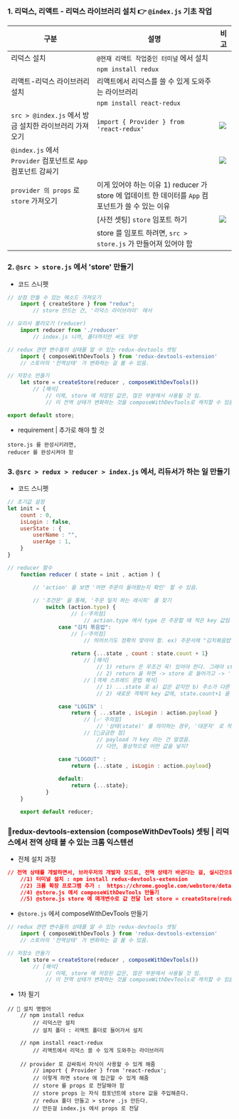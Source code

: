 


### 1. 리덕스, 리액트 - 리덕스 라이브러리 설치 👉 `@index.js` 기초 작업 

| 구분                                                         | 설명                                                                                               | 비고                                 |
| ------------------------------------------------------------ | -------------------------------------------------------------------------------------------------- | ------------------------------------ |
| 리덕스 설치                                                  | `@현재 리액트 작업중인 터미널` 에서 설치                                                           |                                      |
|                                                              | `npm install redux`                                                                                |                                      |
| 리액트-리덕스 라이브러리 설치                                | 리액트에서 리덕스를 쓸 수 있게 도와주는 라이브러리                                                 |                                      |
|                                                              | `npm install react-redux`                                                                          |                                      |
| `src > @index.js` 에서 방금 설치한 라이브러리 가져오기       | `import { Provider } from 'react-redux'`                                                           | ![](https://i.imgur.com/OFaxO9l.png) |
| `@index.js` 에서 `Provider` 컴포넌트로 `App` 컴포넌트 감싸기 |                                                                                                    | ![](https://i.imgur.com/XAIxChu.png) |
| `provider 의 props` 로 `store` 가져오기                      | 이게 있어야 하는 이유 1) reducer 가 store 에 업데이트 한 데이터를 `App` 컴포넌트가 쓸 수 있는 이유 |                                      |
|                                                              | [사전 셋팅] `store` 임포트 하기                                                                    | ![](https://i.imgur.com/SkfsuI7.png) |
|                                                              | store 를 임포트 하려면, `src > store.js` 가 만들어져 있어야 함                                     |                                      |



### 2.  `@src > store.js`  에서 'store' 만들기 

- 코드 스니펫 
``` js
// 상점 만들 수 있는 메소드 가져오기
    import { createStore } from "redux";
        // store 만드는 건, '리덕스 라이브러리' 에서 

// 요리사 불러오기 (reducer)
    import reducer from './reducer'
        // index.js 니까, 폴더까지만 써도 무방 

// redux 관련 변수들의 상태를 알 수 있는 redux-devtools 셋팅
    import { composeWithDevTools } from 'redux-devtools-extension'
    // 스토어의 '전역상태' 가 변화하는 걸 볼 수 있음. 

// 저장소 만들기 
    let store = createStore(reducer , composeWithDevTools())
        // [해석]
            // 이제, store 에 저장된 값은, 많은 부분에서 사용될 것 임. 
            // 이 전역 상태가 변화하는 것을 composeWithDevTools로 캐치할 수 있음. 

export default store;
```

- requirement | 추가로 해야 할 것  
```
store.js 를 완성시키려면, 
reducer 를 완성시켜야 함 
```



### 3.  `@src > redux > reducer > index.js`  에서, 리듀서가 하는 일 만들기 

- 코드 스니펫
``` js
// 초기값 설정
let init = {
    count : 0, 
    isLogin : false, 
    userState : {
        userName : "",
        userAge : 1,
    }
}

// reducer 함수 
    function reducer ( state = init , action ) {

        // 'action' 을 보면 '어떤 주문이 들어왔는지 확인' 할 수 있음. 
        
        // '조건문' 을 통해, '주문 일치 하는 레시피' 를 찾기 
            switch (action.type) {
                    // [✅주의점] 
                        // action.type 에서 type 은 주문할 때 적은 key 값임  
                case "김치 볶음밥":
                    // [✅주의점]
                        // 띄어쓰기도 정확히 맞아야 함. ex) 주문서에 "김치볶음밥" 이라 적고 "레시피에 김치 볶음밥" 으로 하면 오류남
                    
                    return {...state , count : state.count + 1}
                        // [해석]
                            // 1) return 은 무조건 꼭! 있어야 한다. 그래야 store 에 업데이트 할 수 있음. 
                            // 2) return 을 하면 -> store 로 들어가고 -> '값을 최신으로 UPDATE' 한다. 
                        // [객체 스프레드 문법 해석]
                            // 1) ...state 로 a) 값은 같지만 b) 주소가 다른 '사본' 을 만든다. 
                            // 2) 새로운 객체의 key 값에, state.count+1 을 UPDATE 한다. 

                case "LOGIN" :
                    return { ...state , isLogin : action.payload }
                        // [✅ 주의점]
                            // '상태(state)' 를 의미하는 경우, '대문자' 로 작성한다. 
                        // [📛궁금한 점]
                            // payload 가 key 라는 건 알겠음. 
                            // 다만, 통상적으로 어떤 값을 넣지? 

                case "LOGOUT" :
                    return {...state , isLogin : action.payload}
                
                default:
                    return {...state};
            }
    }

    export default reducer;
```











### 🔹redux-devtools-extension (composeWithDevTools) 셋팅 | 리덕스에서 전역 상태 볼 수 있는 크롬 익스텐션  


- 전체 설치 과정 

``` css
// 전역 상태를 개발하면서, 브라우저의 개발자 모드로, 전역 상태가 바귄다는 걸, 실시간으로 확인하고 싶음 ⭐⭐
	//1) 터미널 설치 : npm install redux-devtools-extension
	//2) 크롬 확장 프로그램 추가 :  https://chrome.google.com/webstore/detail/redux-devtools/lmhkpmbekcpmknklioeibfkpmmfibljd
	//4) @store.js 에서 composeWithDevTools 만들기 
	//5) @store.js store 에 매개변수로 값 전달 let store = createStore(reducer , composeWithDevTools);
```


- `@store.js` 에서 composeWithDevTools 만들기 
``` js
// redux 관련 변수들의 상태를 알 수 있는 redux-devtools 셋팅
    import { composeWithDevTools } from 'redux-devtools-extension'
    // 스토어의 '전역상태' 가 변화하는 걸 볼 수 있음. 

// 저장소 만들기 
    let store = createStore(reducer , composeWithDevTools())
        // [해석]
            // 이제, store 에 저장된 값은, 많은 부분에서 사용될 것 임. 
            // 이 전역 상태가 변화하는 것을 composeWithDevTools로 캐치할 수 있음. 
```




- 1차 필기 
```
// 🔹 설치 명령어 
    // npm install redux
        // 리덕스만 설치 
        // 설치 폴더 : 리액트 폴더로 들어가서 설치 

    // npm install react-redux
        // 리액트에서 리덕스 쓸 수 있게 도와주는 라이브러리 

    // provider 로 감싸줘서 자식이 사용할 수 있게 해줌 
        // import { Provider } from 'react-redux';
        // 이렇게 하면 store 에 접근할 수 있게 해줌 
        // store 를 props 로 전달해야 함 
        // store props 는 자식 컴포넌트에 store 값을 주입해준다. 
        // redux 폴더 만들고 > store .js 만든다. 
        // 만든걸 index.js 에서 props 로 전달
```